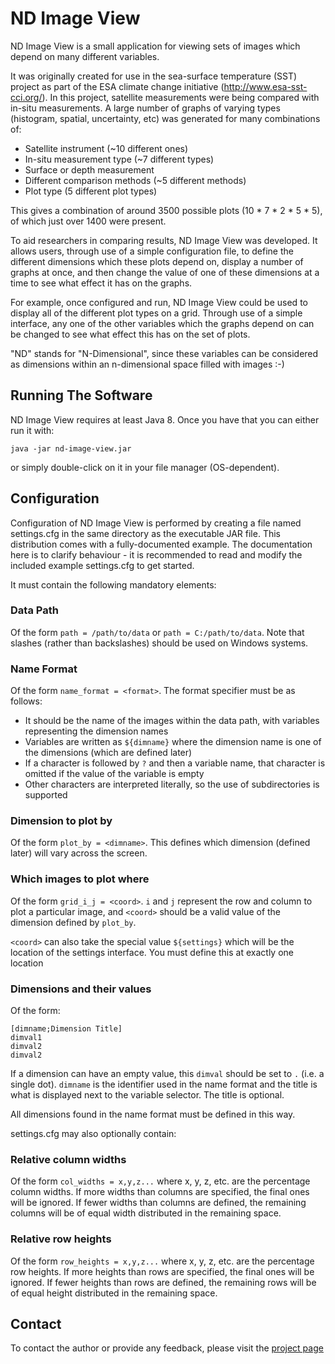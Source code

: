 ND Image View
=============

ND Image View is a small application for viewing sets of images which depend on many different variables.

It was originally created for use in the sea-surface temperature (SST) project as part of the ESA climate change initiative (http://www.esa-sst-cci.org/).  In this project, satellite measurements were being compared with in-situ measurements.  A large number of graphs of varying types (histogram, spatial, uncertainty, etc) was generated for many combinations of:

* Satellite instrument (~10 different ones)
* In-situ measurement type (~7 different types)
* Surface or depth measurement
* Different comparison methods (~5 different methods)
* Plot type (5 different plot types)

This gives a combination of around 3500 possible plots (10 * 7 * 2 * 5 * 5), of which just over 1400 were present.

To aid researchers in comparing results, ND Image View was developed.  It allows users, through use of a simple configuration file, to define the different dimensions which these plots depend on, display a number of graphs at once, and then change the value of one of these dimensions at a time to see what effect it has on the graphs.

For example, once configured and run, ND Image View could be used to display all of the different plot types on a grid.  Through use of a simple interface, any one of the other variables which the graphs depend on can be changed to see what effect this has on the set of plots.

"ND" stands for "N-Dimensional", since these variables can be considered as dimensions within an n-dimensional space filled with images :-)

Running The Software
--------------------

ND Image View requires at least Java 8.  Once you have that you can either run it with:

    java -jar nd-image-view.jar

or simply double-click on it in your file manager (OS-dependent).

Configuration
-------------

Configuration of ND Image View is performed by creating a file named settings.cfg in the same directory as the executable JAR file.  This distribution comes with a fully-documented example.  The documentation here is to clarify behaviour - it is recommended to read and modify the included example settings.cfg to get started.

It must contain the following mandatory elements:

### Data Path
Of the form `path = /path/to/data` or `path = C:/path/to/data`.  Note that slashes (rather than backslashes) should be used on Windows systems.

### Name Format
Of the form `name_format = <format>`.  The format specifier must be as follows:

* It should be the name of the images within the data path, with variables representing the dimension names
* Variables are written as `${dimname}` where the dimension name is one of the dimensions (which are defined later)
* If a character is followed by `?` and then a variable name, that character is omitted if the value of the variable is empty
* Other characters are interpreted literally, so the use of subdirectories is supported 

### Dimension to plot by
Of the form `plot_by = <dimname>`.  This defines which dimension (defined later) will vary across the screen.

### Which images to plot where
Of the form `grid_i_j = <coord>`.  `i` and `j` represent the row and column to plot a particular image, and `<coord>` should be a valid value of the dimension defined by `plot_by`.

`<coord>` can also take the special value `${settings}` which will be the location of the settings interface.  You must define this at exactly one location

### Dimensions and their values
Of the form:

    [dimname;Dimension Title]
    dimval1
    dimval2
    dimval2

If a dimension can have an empty value, this `dimval` should be set to `.` (i.e. a single dot).  `dimname` is the identifier used in the name format and the title is what is displayed next to the variable selector.  The title is optional.

All dimensions found in the name format must be defined in this way.  

settings.cfg may also optionally contain:

### Relative column widths
Of the form `col_widths = x,y,z...` where x, y, z, etc. are the percentage column widths.  If more widths than columns are specified, the final ones will be ignored.  If fewer widths than columns are defined, the remaining columns will be of equal width distributed in the remaining space. 

### Relative row heights
Of the form `row_heights = x,y,z...` where x, y, z, etc. are the percentage row heights.  If more heights than rows are specified, the final ones will be ignored.  If fewer heights than rows are defined, the remaining rows will be of equal height distributed in the remaining space.


Contact
-------

To contact the author or provide any feedback, please visit the [project page](http://guygriffiths.github.io/nd-image-view)
